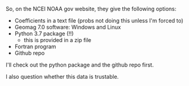 So, on the NCEI NOAA gov website, they give the following options:

- Coefficients in a text file (probs not doing this unless I'm forced to)
- Geomag 7.0 software: Windows and Linux
- Python 3.7 package (!!)
	- this is provided in a zip file
- Fortran program
- Github repo

I'll check out the python package and the github repo first.

I also question whether this data is trustable.